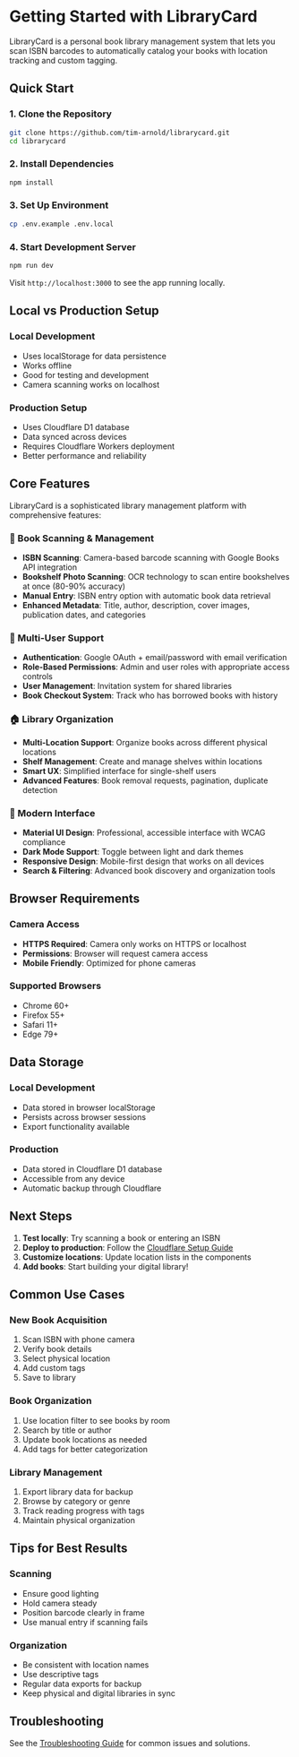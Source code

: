 # Getting Started with LibraryCard

LibraryCard is a personal book library management system that lets you scan ISBN barcodes to automatically catalog your books with location tracking and custom tagging.

## Quick Start

### 1. Clone the Repository

```bash
git clone https://github.com/tim-arnold/librarycard.git
cd librarycard
```

### 2. Install Dependencies

```bash
npm install
```

### 3. Set Up Environment

```bash
cp .env.example .env.local
```

### 4. Start Development Server

```bash
npm run dev
```

Visit `http://localhost:3000` to see the app running locally.

## Local vs Production Setup

### Local Development
- Uses localStorage for data persistence
- Works offline
- Good for testing and development
- Camera scanning works on localhost

### Production Setup
- Uses Cloudflare D1 database
- Data synced across devices
- Requires Cloudflare Workers deployment
- Better performance and reliability

## Core Features

LibraryCard is a sophisticated library management platform with comprehensive features:

### 📱 Book Scanning & Management
- **ISBN Scanning**: Camera-based barcode scanning with Google Books API integration
- **Bookshelf Photo Scanning**: OCR technology to scan entire bookshelves at once (80-90% accuracy)
- **Manual Entry**: ISBN entry option with automatic book data retrieval
- **Enhanced Metadata**: Title, author, description, cover images, publication dates, and categories

### 👥 Multi-User Support
- **Authentication**: Google OAuth + email/password with email verification
- **Role-Based Permissions**: Admin and user roles with appropriate access controls
- **User Management**: Invitation system for shared libraries
- **Book Checkout System**: Track who has borrowed books with history

### 🏠 Library Organization
- **Multi-Location Support**: Organize books across different physical locations
- **Shelf Management**: Create and manage shelves within locations
- **Smart UX**: Simplified interface for single-shelf users
- **Advanced Features**: Book removal requests, pagination, duplicate detection

### 🎨 Modern Interface
- **Material UI Design**: Professional, accessible interface with WCAG compliance
- **Dark Mode Support**: Toggle between light and dark themes
- **Responsive Design**: Mobile-first design that works on all devices
- **Search & Filtering**: Advanced book discovery and organization tools

## Browser Requirements

### Camera Access
- **HTTPS Required**: Camera only works on HTTPS or localhost
- **Permissions**: Browser will request camera access
- **Mobile Friendly**: Optimized for phone cameras

### Supported Browsers
- Chrome 60+
- Firefox 55+
- Safari 11+
- Edge 79+

## Data Storage

### Local Development
- Data stored in browser localStorage
- Persists across browser sessions
- Export functionality available

### Production
- Data stored in Cloudflare D1 database
- Accessible from any device
- Automatic backup through Cloudflare

## Next Steps

1. **Test locally**: Try scanning a book or entering an ISBN
2. **Deploy to production**: Follow the [Cloudflare Setup Guide](./cloudflare-setup.md)
3. **Customize locations**: Update location lists in the components
4. **Add books**: Start building your digital library!

## Common Use Cases

### New Book Acquisition
1. Scan ISBN with phone camera
2. Verify book details
3. Select physical location
4. Add custom tags
5. Save to library

### Book Organization
1. Use location filter to see books by room
2. Search by title or author
3. Update book locations as needed
4. Add tags for better categorization

### Library Management
1. Export library data for backup
2. Browse by category or genre
3. Track reading progress with tags
4. Maintain physical organization

## Tips for Best Results

### Scanning
- Ensure good lighting
- Hold camera steady
- Position barcode clearly in frame
- Use manual entry if scanning fails

### Organization
- Be consistent with location names
- Use descriptive tags
- Regular data exports for backup
- Keep physical and digital libraries in sync

## Troubleshooting

See the [Troubleshooting Guide](./troubleshooting.md) for common issues and solutions.